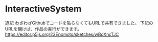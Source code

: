 # InteractiveSystem

追記
わざわざGithubでコードを貼らなくてもURLで共有できました。
下記のURLを開けば、作品の実行ができます。
https://editor.p5js.org/23Enomoto/sketches/wBoXncTJC
